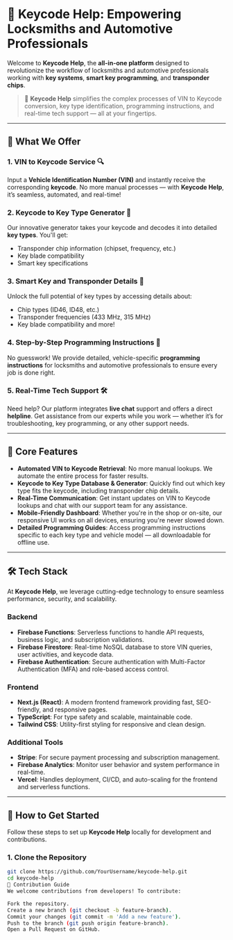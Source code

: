 # 🔑 Keycode Help: Empowering Locksmiths and Automotive Professionals

Welcome to **Keycode Help**, the **all-in-one platform** designed to revolutionize the workflow of locksmiths and automotive professionals working with **key systems**, **smart key programming**, and **transponder chips**.

> 🚗 **Keycode Help** simplifies the complex processes of VIN to Keycode conversion, key type identification, programming instructions, and real-time tech support — all at your fingertips.

---

## 🚀 What We Offer

### 1. VIN to Keycode Service 🔍
Input a **Vehicle Identification Number (VIN)** and instantly receive the corresponding **keycode**. No more manual processes — with **Keycode Help**, it’s seamless, automated, and real-time!

### 2. Keycode to Key Type Generator 🔄
Our innovative generator takes your keycode and decodes it into detailed **key types**. You'll get:
- Transponder chip information (chipset, frequency, etc.)
- Key blade compatibility
- Smart key specifications

### 3. Smart Key and Transponder Details 🧠
Unlock the full potential of key types by accessing details about:
- Chip types (ID46, ID48, etc.)
- Transponder frequencies (433 MHz, 315 MHz)
- Key blade compatibility and more!

### 4. Step-by-Step Programming Instructions 📜
No guesswork! We provide detailed, vehicle-specific **programming instructions** for locksmiths and automotive professionals to ensure every job is done right.

### 5. Real-Time Tech Support 🛠️
Need help? Our platform integrates **live chat** support and offers a direct **helpline**. Get assistance from our experts while you work — whether it’s for troubleshooting, key programming, or any other support needs.

---

## 🎯 Core Features

- **Automated VIN to Keycode Retrieval**: No more manual lookups. We automate the entire process for faster results.
- **Keycode to Key Type Database & Generator**: Quickly find out which key type fits the keycode, including transponder chip details.
- **Real-Time Communication**: Get instant updates on VIN to Keycode lookups and chat with our support team for any assistance.
- **Mobile-Friendly Dashboard**: Whether you're in the shop or on-site, our responsive UI works on all devices, ensuring you're never slowed down.
- **Detailed Programming Guides**: Access programming instructions specific to each key type and vehicle model — all downloadable for offline use.

---

## 🛠 Tech Stack

At **Keycode Help**, we leverage cutting-edge technology to ensure seamless performance, security, and scalability.

### Backend
- **Firebase Functions**: Serverless functions to handle API requests, business logic, and subscription validations.
- **Firebase Firestore**: Real-time NoSQL database to store VIN queries, user activities, and keycode data.
- **Firebase Authentication**: Secure authentication with Multi-Factor Authentication (MFA) and role-based access control.

### Frontend
- **Next.js (React)**: A modern frontend framework providing fast, SEO-friendly, and responsive pages.
- **TypeScript**: For type safety and scalable, maintainable code.
- **Tailwind CSS**: Utility-first styling for responsive and clean design.

### Additional Tools
- **Stripe**: For secure payment processing and subscription management.
- **Firebase Analytics**: Monitor user behavior and system performance in real-time.
- **Vercel**: Handles deployment, CI/CD, and auto-scaling for the frontend and serverless functions.

---

## 🚧 How to Get Started

Follow these steps to set up **Keycode Help** locally for development and contributions.

### 1. Clone the Repository
```bash
git clone https://github.com/YourUsername/keycode-help.git
cd keycode-help
🤝 Contribution Guide
We welcome contributions from developers! To contribute:

Fork the repository.
Create a new branch (git checkout -b feature-branch).
Commit your changes (git commit -m 'Add a new feature').
Push to the branch (git push origin feature-branch).
Open a Pull Request on GitHub.
